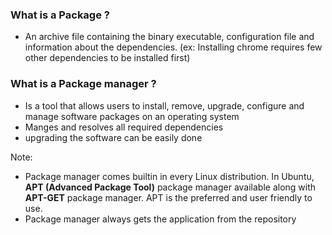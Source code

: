 ### What is a Package ?

- An archive file containing the binary executable, configuration file and information about the dependencies. (ex: Installing chrome requires few other dependencies to be installed first)

### What is a Package manager ?

- Is a tool that allows users to install, remove, upgrade, configure and manage software packages on an operating system
- Manges and resolves all required dependencies
- upgrading the software can be easily done

Note:

- Package manager comes builtin in every Linux distribution. In Ubuntu, **APT (Advanced Package Tool)** package manager available along with **APT-GET** package manager. APT is the preferred and user friendly to use.
- Package manager always gets the application from the repository
